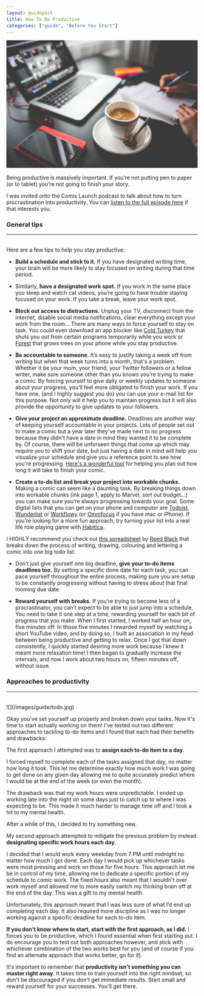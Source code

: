 ```yaml
---
layout: guidepost
title: How To Be Productive
categories: ["guide", "Before You Start"]
---
```


![](/images/guide/prod.jpeg)

Being productive is massively important. If you’re not putting pen to paper (or to tablet) you’re not going to finish your story.

I was invited onto the Comix Launch podcast to talk about how to turn procrastination into productivity. You can [listen to the full episode here](http://www.comixlaunch.com/session133/) if that interests you.

### General tips

<hr><br>
Here are a few tips to help you stay productive:

- **Build a schedule and stick to it.** If you have designated writing time, your brain will be more likely to stay focused on writing during that time period.

- Similarly, **have a designated work spot.** If you work in the same place you sleep and watch cat videos, you’re going to have trouble staying focused on your work. If you take a break, leave your work spot.

- **Block out access to distractions.** Unplug your TV, disconnect from the internet, disable social media notifications, clear everything except your work from the room… There are many ways to force yourself to stay on task. You could even download an app blocker like [Cold Turkey](https://getcoldturkey.com/) that shuts you out from certain programs temporarily while you work or [Forest](https://www.forestapp.cc/en/) that grows trees on your phone while you stay productive.

- **Be accountable to someone.** It’s easy to justify taking a week off from writing but when that week turns into a month, that's a problem. Whether it be your mom, your friend, your Twitter followers or a fellow writer, make sure someone other than you knows you’re trying to make a comic. By forcing yourself to give daily or weekly updates to someone about your progress, you’ll feel more obligated to finish your work. If you have one, (and I highly suggest you do) you can use your e-mail list for this purpose. Not only will it help you to maintain progress but it will also provide the opportunity to give updates to your followers.

- **Give your project an approximate deadline.** Deadlines are another way of keeping yourself accountable in your projects. Lots of people set out to make a comic but a year later they've made next to no progress because they didn't have a date in mind they wanted it to be complete by. Of course, there will be unforseen things that come up which may require you to shift your date, but just having a date in mind will help you visualize your schedule and give you a reference point to see how you're progressing. [Here's a wonderful tool](https://docs.google.com/spreadsheets/d/1nWzaAaCmn-vr2xxCrPjWSi7XxG1xdKE7ohg7_zA-tLw/edit#gid=0) for helping you plan out how long it will take to finish your comic.

- **Create a to-do list and break your project into workable chunks.** Making a comic can seem like a daunting task. By breaking things down into workable chunks (ink page 1, apply to Marvel, sort out budget...) you can make sure you’re always progressing towards your goal. Some digital lists that you can get on your phone and computer are [Todoist](https://en.todoist.com/), [Wunderlist](https://www.wunderlist.com/) or [Workflowy](https://workflowy.com/) (or [Omnifocus](https://www.omnigroup.com/omnifocus) if you have mac or iPhone). If you’re looking for a more fun approach, try turning your list into a real life role playing game with [Habitica](https://habitica.com/static/front).

I HIGHLY recommend you check out [this spreadsheet](https://docs.google.com/spreadsheets/d/1ArKWureJZTxmlK2XQF7kuGbEnN7d07Ib6RBudZKmSbM/edit) by [Reed Black](http://reedblackcomics.com/) that breaks down the process of writing, drawing, colouring and lettering a comic into one big todo list.

- Don’t just give yourself one big deadline, **give your to-do items deadlines too.** By setting a specific done date for each task, you can pace yourself throughout the entire process, making sure you are setup to be constantly progressing without having to stress about that final looming due date.

- **Reward yourself with breaks.** If you're trying to become less of a procrastinator, you can't expect to be able to just jump into a schedule. You need to take it one step at a time, rewarding yourself for each bit of progress that you make. When I first started, I worked half an hour on, five minutes off. In those five minutes I rewarded myself by watching a short YouTube video, and by doing so, I built an association in my head between being productive and getting to relax. Once I got that down consistently, I quickly started desiring more work because I knew it meant more relaxation time! I then began to gradually increase the intervals, and now I work about two hours on, fifteen minutes off, without issue.

### Approaches to productivity

<hr><br>
![](/images/guide/todo.jpg)

Okay you've set yourself up properly and broken down your tasks. Now it's time to start actually working on them! I've tested out two different approaches to tackling to-do items and I found that each had their benefits and drawbacks:

The first approach I attempted was to **assign each to-do item to a day**.

I forced myself to complete each of the tasks assigned that day, no matter how long it took. This let me determine exactly how much work I was going to get done on any given day allowing me to quite accurately predict where I would be at the end of the week (or even the month).

The drawback was that my work hours were unpredictable. I ended up working late into the night on some days just to catch up to where I was expecting to be. This made it much harder to manage time off and I took a hit to my mental health.

After a while of this, I decided to try something new.

My second approach attempted to mitigate the previous problem by instead **designating specific work hours each day**.

I decided that I would work every weekday from 7 PM until midnight no matter how much I got done. Each day I would pick up whichever tasks were most pressing and work on those for five hours. This approach let me be in control of my time, allowing me to dedicate a specific portion of my schedule to comic work. The fixed hours also meant that I wouldn't over work myself and allowed me to more easily switch my thinking brain off at the end of the day. This was a gift to my mental health.

Unfortunately, this approach meant that I was less sure of what I’d end up completing each day. It also required more discipline as I was no longer working against a specific deadline for each to-do item.

**If you don't know where to start, start with the first approach, as I did.** I forces you to be productive, which I found essential when first starting out. I do encourage you to test out both approaches however, and stick with whichever combination of the two works best for you (and of course if you find an alternate approach that works better, go for it).

It's important to remember that **productivity isn't something you can master right away**. It takes time to train yourself into the right mindset, so don't be discouraged if you don't get immediate results. Start small and reward yourself for your successes. You'll get there.